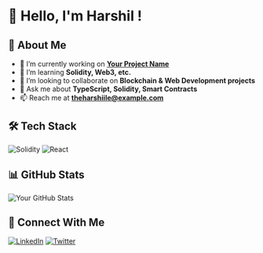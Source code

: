 # 👋 Hello, I'm Harshil !

## 🚀 About Me
- 🔭 I’m currently working on **[Your Project Name](YourProjectLink)**
- 🌱 I’m learning **Solidity, Web3, etc.**
- 👯 I’m looking to collaborate on **Blockchain & Web Development projects**
- 💬 Ask me about **TypeScript, Solidity, Smart Contracts**
- 📫 Reach me at **theharshiile@example.com**

## 🛠 Tech Stack
![Solidity](https://img.shields.io/badge/Solidity-%23363636.svg?style=for-the-badge&logo=solidity&logoColor=white)
![React](https://img.shields.io/badge/React-%2361DAFB.svg?style=for-the-badge&logo=react&logoColor=black)

## 📊 GitHub Stats
![Your GitHub Stats](https://github-readme-stats.vercel.app/api?username=YourGitHubUsername&show_icons=true&theme=dark)

## 🔗 Connect With Me
[![LinkedIn](https://img.shields.io/badge/LinkedIn-%230077B5.svg?style=for-the-badge&logo=linkedin&logoColor=white)](https://linkedin.com/in/yourprofile)
[![Twitter](https://img.shields.io/badge/Twitter-%231DA1F2.svg?style=for-the-badge&logo=twitter&logoColor=white)](https://twitter.com/yourprofile)
